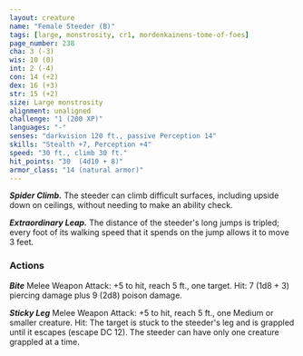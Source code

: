 ```yaml
---
layout: creature
name: "Female Steeder (B)"
tags: [large, monstrosity, cr1, mordenkainens-tome-of-foes]
page_number: 238
cha: 3 (-3)
wis: 10 (0)
int: 2 (-4)
con: 14 (+2)
dex: 16 (+3)
str: 15 (+2)
size: Large monstrosity
alignment: unaligned
challenge: "1 (200 XP)"
languages: "-"
senses: "darkvision 120 ft., passive Perception 14"
skills: "Stealth +7, Perception +4"
speed: "30 ft., climb 30 ft."
hit_points: "30  (4d10 + 8)"
armor_class: "14 (natural armor)"
---
```


***Spider Climb.*** The steeder can climb difficult surfaces, including upside down on ceilings, without needing to make an ability check.

***Extraordinary Leap.*** The distance of the steeder's long jumps is tripled; every foot of its walking speed that it spends on the jump allows it to move 3 feet.

### Actions

***Bite*** Melee Weapon Attack: +5 to hit, reach 5 ft., one target. Hit: 7 (1d8 + 3) piercing damage plus 9 (2d8) poison damage.

***Sticky Leg*** Melee Weapon Attack: +5 to hit, reach 5 ft., one Medium or smaller creature. Hit: The target is stuck to the steeder's leg and is grappled until it escapes (escape DC 12). The steeder can have only one creature grappled at a time.